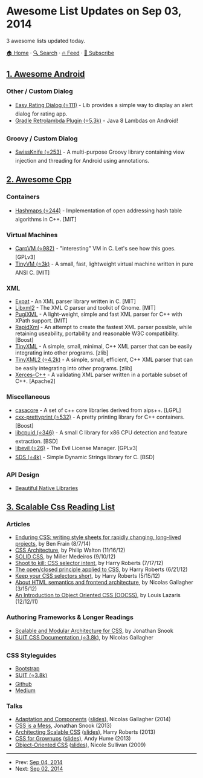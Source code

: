 # Awesome List Updates on Sep 03, 2014

3 awesome lists updated today.

[🏠 Home](/README.md) · [🔍 Search](https://www.trackawesomelist.com/search/) · [🔥 Feed](https://www.trackawesomelist.com/rss.xml) · [📮 Subscribe](https://trackawesomelist.us17.list-manage.com/subscribe?u=d2f0117aa829c83a63ec63c2f&id=36a103854c)



## [1. Awesome Android](/content/JStumpp/awesome-android/README.md)

### Other / Custom Dialog

*   [Easy Rating Dialog (⭐111)](https://github.com/fernandodev/easy-rating-dialog) - Lib provides a simple way to display an alert dialog for rating app.
*   [Gradle Retrolambda Plugin (⭐5.3k)](https://github.com/evant/gradle-retrolambda) - Java 8 Lambdas on Android!

### Groovy / Custom Dialog

*   [SwissKnife (⭐253)](https://github.com/Arasthel/SwissKnife) - A multi-purpose Groovy library containing view injection and threading for Android using annotations.

## [2. Awesome Cpp](/content/fffaraz/awesome-cpp/README.md)

### Containers

*   [Hashmaps (⭐244)](https://github.com/goossaert/hashmap) - Implementation of open addressing hash table algorithms in C++. \[MIT]

### Virtual Machines

*   [CarpVM (⭐982)](https://github.com/tekknolagi/carp) - "interesting" VM in C. Let's see how this goes. \[GPLv3]
*   [TinyVM (⭐3k)](https://github.com/jakogut/tinyvm) - A small, fast, lightweight virtual machine written in pure ANSI C. \[MIT]

### XML

*   [Expat](http://www.libexpat.org/) - An XML parser library written in C. \[MIT]
*   [Libxml2](http://xmlsoft.org/) - The XML C parser and toolkit of Gnome. \[MIT]
*   [PugiXML](http://pugixml.org/) - A light-weight, simple and fast XML parser for C++ with XPath support. \[MIT]
*   [RapidXml](http://rapidxml.sourceforge.net/) - An attempt to create the fastest XML parser possible, while retaining useability, portability and reasonable W3C compatibility. \[Boost]
*   [TinyXML](http://sourceforge.net/projects/tinyxml/) - A simple, small, minimal, C++ XML parser that can be easily integrating into other programs. \[zlib]
*   [TinyXML2 (⭐4.2k)](https://github.com/leethomason/tinyxml2) - A simple, small, efficient, C++ XML parser that can be easily integrating into other programs. \[zlib]
*   [Xerces-C++](http://xerces.apache.org/xerces-c/) - A validating XML parser written in a portable subset of C++. \[Apache2]

### Miscellaneous

*   [casacore](https://code.google.com/p/casacore/) - A set of c++ core libraries derived from aips++. \[LGPL]
*   [cxx-prettyprint (⭐532)](https://github.com/louisdx/cxx-prettyprint) - A pretty printing library for C++ containers. \[Boost]
*   [libcpuid (⭐346)](https://github.com/anrieff/libcpuid) - A small C library for x86 CPU detection and feature extraction. \[BSD]
*   [libevil (⭐26)](https://github.com/avati/libevil) - The Evil License Manager. \[GPLv3]
*   [SDS (⭐4k)](https://github.com/antirez/sds) - Simple Dynamic Strings library for C. \[BSD]

### API Design

*   [Beautiful Native Libraries](http://lucumr.pocoo.org/2013/8/18/beautiful-native-libraries/)

## [3. Scalable Css Reading List](/content/davidtheclark/scalable-css-reading-list/README.md)

### Articles

*   [Enduring CSS: writing style sheets for rapidly changing, long-lived projects](http://benfrain.com/enduring-css-writing-style-sheets-rapidly-changing-long-lived-projects), by Ben Frain (8/7/14)
*   [CSS Architecture](http://philipwalton.com/articles/css-architecture/), by Philip Walton (11/16/12)
*   [SOLID CSS](http://blog.millermedeiros.com/solid-css/), by Miller Medeiros (9/10/12)
*   [Shoot to kill: CSS selector intent](http://csswizardry.com/2012/07/shoot-to-kill-css-selector-intent/), by Harry Roberts (7/17/12)
*   [The open/closed principle applied to CSS](http://csswizardry.com/2012/06/the-open-closed-principle-applied-to-css/), by Harry Roberts (6/21/12)
*   [Keep your CSS selectors short](http://csswizardry.com/2012/05/keep-your-css-selectors-short/), by Harry Roberts (5/15/12)
*   [About HTML semantics and frontend architecture](http://nicolasgallagher.com/about-html-semantics-front-end-architecture/), by Nicolas Gallagher (3/15/12)
*   [An Introduction to Object Oriented CSS (OOCSS)](http://www.smashingmagazine.com/2011/12/12/an-introduction-to-object-oriented-css-oocss/), by Louis Lazaris (12/12/11)

### Authoring Frameworks & Longer Readings

*   [Scalable and Modular Architecture for CSS](https://smacss.com/), by Jonathan Snook
*   [SUIT CSS Documentation (⭐3.8k)](https://github.com/suitcss/suit/blob/master/doc/README.md), by Nicolas Gallagher

### CSS Styleguides

*   [Bootstrap](http://mdo.github.io/code-guide/#css)
*   [SUIT (⭐3.8k)](https://github.com/suitcss/suit/blob/master/doc/STYLE.md#4-css)
*   [Github](https://github.com/styleguide/css)
*   [Medium](https://gist.github.com/fat/a47b882eb5f84293c4ed)

### Talks

*   [Adaptation and Components](https://www.youtube.com/watch?v=m0oMHG6ZXvo) ([slides](https://speakerdeck.com/necolas/adaptation-and-components)), Nicolas Gallagher (2014)
*   [CSS is a Mess](https://www.youtube.com/watch?v=C4z_9F6nfS8), Jonathan Snook (2013)
*   [Architecting Scalable CSS](http://vimeo.com/67544231) ([slides](https://speakerdeck.com/csswizardry/architecting-scalable-css)), Harry Roberts (2013)
*   [CSS for Grownups](https://www.youtube.com/watch?v=ZpFdyfs03Ug) ([slides](https://speakerdeck.com/andyhume/css-for-grown-ups-maturing-best-practises-sxsw-2012)), Andy Hume (2013)
*   [Object-Oriented CSS](https://www.youtube.com/watch?v=BjAdHyA9nIY) ([slides](http://www.slideshare.net/stubbornella/object-oriented-css)), Nicole Sullivan (2009)

---

- Prev: [Sep 04, 2014](/content/2014/09/04/README.md)
- Next: [Sep 02, 2014](/content/2014/09/02/README.md)
